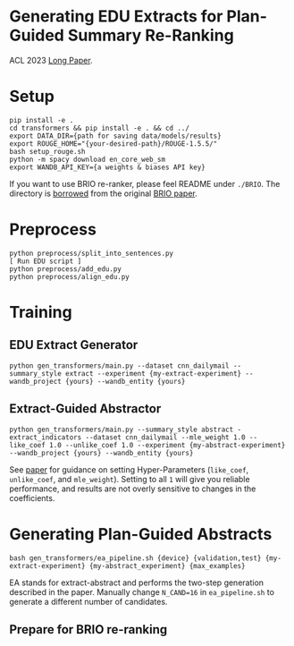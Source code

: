 # Generating EDU Extracts for Plan-Guided Summary Re-Ranking

ACL 2023 [Long Paper](https://arxiv.org/abs/2305.17779).

# Setup

```
pip install -e .
cd transformers && pip install -e . && cd ../
export DATA_DIR={path for saving data/models/results}
export ROUGE_HOME="{your-desired-path}/ROUGE-1.5.5/"
bash setup_rouge.sh
python -m spacy download en_core_web_sm
export WANDB_API_KEY={a weights & biases API key}
```


If you want to use BRIO re-ranker, please feel README under `./BRIO`. The directory is [borrowed](https://github.com/yixinL7/BRIO) from the original [BRIO paper](https://arxiv.org/abs/2203.16804).

# Preprocess

```angular2html
python preprocess/split_into_sentences.py
[ Run EDU script ]
python preprocess/add_edu.py
python preprocess/align_edu.py
```

# Training

## EDU Extract Generator

```angular2html
python gen_transformers/main.py --dataset cnn_dailymail --summary_style extract --experiment {my-extract-experiment} --wandb_project {yours} --wandb_entity {yours}
```

## Extract-Guided Abstractor

```angular2html
python gen_transformers/main.py --summary_style abstract -extract_indicators --dataset cnn_dailymail --mle_weight 1.0 --like_coef 1.0 --unlike_coef 1.0 --experiment {my-abstract-experiment} --wandb_project {yours} --wandb_entity {yours}
```

See [paper](https://arxiv.org/abs/2305.17779) for guidance on setting Hyper-Parameters (`like_coef`, `unlike_coef`, and `mle_weight`). Setting to all `1` will give you reliable performance, and results are not overly sensitive to changes in the coefficients.

# Generating Plan-Guided Abstracts

```angular2html
bash gen_transformers/ea_pipeline.sh {device} {validation,test} {my-extract-experiment} {my-abstract_experiment} {max_examples}
```

EA stands for extract-abstract and performs the two-step generation described in the paper. Manually change `N_CAND=16` in `ea_pipeline.sh` to generate a different number of candidates.

## Prepare for BRIO re-ranking
